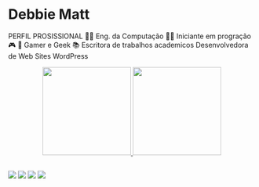 # Debbie Matt
PERFIL PROSISSIONAL
👩‍🎓 Eng. da Computação
👩‍💻 Iniciante em progração
🎮 🧩 Gamer e Geek
📚 Escritora de  trabalhos academicos
Desenvolvedora de Web Sites WordPress

<div align="center">
  <a href="https://github.com/debbiematt">
  <img height="180em" src="https://github-readme-stats.vercel.app/api?username=debbiematt&show_icons=true&theme=black&include_all_commits=true&count_private=true"/>
  <img height="180em" src="https://github-readme-stats.vercel.app/api/top-langs/?username=debbiee&layout=compact&langs_count=7&theme=dracula"/>
</div>

##

<div>
  <a href="https://twitter.com/DebyMatC?t=l2mXYNoP9zgk4MNdRECGCA&s=08" target="_blank"><img src="https://img.shields.io/badge/Twitter-1DA1F2?style=for-the-badge&logo=twitter&logoColor=white"target="_blank"></a>
  <a href="https://www.instagram.com/deboramateusdec/"target="_blank"><img src="https://img.shields.io/badge/Instagram-E4405F?style=for-the-badge&logo=instagram&logoColor=white"target="_blank"></a>
  <a href="https://www.linkedin.com/in/d%C3%A9bora-mateus-camargo-a21031190" target="_blank"><img src="https://img.shields.io/badge/LinkedIn-0077B5?style=for-the-badge&logo=linkedin&logoColor=white"target="_blank"></a>
 <a href="https://www.debbymattdec.com" target="_blank"><img src="https://img.shields.io/badge/Wordpress-21759B?style=for-the-badge&logo=wordpress&logoColor=white"target="_blank"></a>
 
